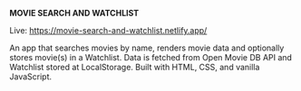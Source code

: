 **MOVIE SEARCH AND WATCHLIST**

Live: https://movie-search-and-watchlist.netlify.app/

An app that searches movies by name, renders movie data and optionally stores movie(s) in a Watchlist. Data is fetched from Open Movie DB API and Watchlist stored at LocalStorage. Built with HTML, CSS, and vanilla JavaScript.
